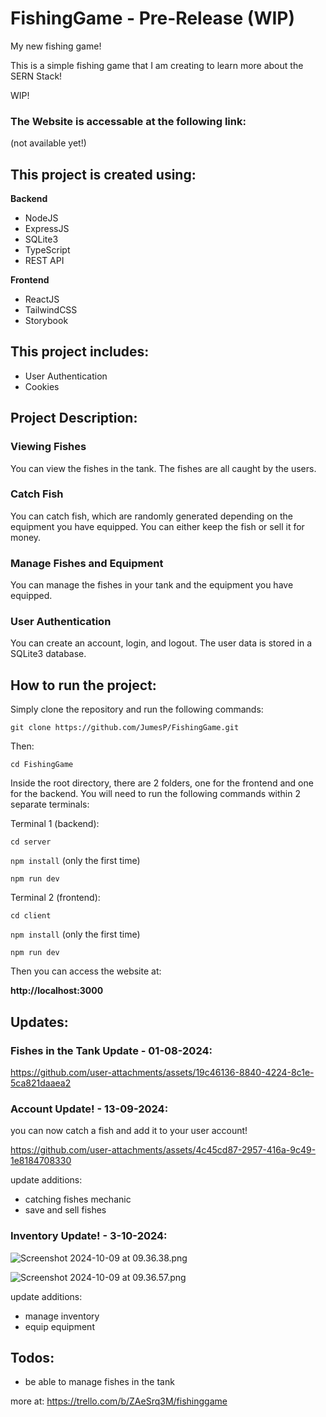 # FishingGame - Pre-Release (WIP)
My new fishing game!

This is a simple fishing game that I am creating to learn more about the SERN Stack!

WIP!

### The Website is accessable at the following link:
(not available yet!)


## This project is created using:
**Backend**
- NodeJS
- ExpressJS
- SQLite3
- TypeScript
- REST API

**Frontend**
- ReactJS
- TailwindCSS
- Storybook

## This project includes:
- User Authentication
- Cookies

## Project Description:

### Viewing Fishes
You can view the fishes in the tank. The fishes are all caught by the users.

### Catch Fish
You can catch fish, which are randomly generated depending on the equipment you have equipped. You can either keep the fish or sell it for money.

### Manage Fishes and Equipment
You can manage the fishes in your tank and the equipment you have equipped.

### User Authentication
You can create an account, login, and logout. The user data is stored in a SQLite3 database.

## How to run the project:

Simply clone the repository and run the following commands:

```git clone https://github.com/JumesP/FishingGame.git```

Then:

```cd FishingGame```

Inside the root directory, there are 2 folders, one for the frontend and one for the backend. You will need to run the following commands within 2 separate terminals:

Terminal 1 (backend):

```cd server```

```npm install``` (only the first time)

```npm run dev```

Terminal 2 (frontend):

```cd client```

```npm install``` (only the first time)

```npm run dev```

Then you can access the website at:

**http://localhost:3000**

## Updates:



### Fishes in the Tank Update - 01-08-2024:
https://github.com/user-attachments/assets/19c46136-8840-4224-8c1e-5ca821daaea2


### Account Update! - 13-09-2024:
you can now catch a fish and add it to your user account!

https://github.com/user-attachments/assets/4c45cd87-2957-416a-9c49-1e8184708330

update additions:
- catching fishes mechanic
- save and sell fishes

### Inventory Update! - 3-10-2024:

![Screenshot 2024-10-09 at 09.36.38.png](../../../../var/folders/jc/r12s6r2x64n7b_pmpzw43h0c0000gn/T/TemporaryItems/NSIRD_screencaptureui_dEiu3W/Screenshot%202024-10-09%20at%2009.36.38.png)

![Screenshot 2024-10-09 at 09.36.57.png](../../../../var/folders/jc/r12s6r2x64n7b_pmpzw43h0c0000gn/T/TemporaryItems/NSIRD_screencaptureui_ANFU8J/Screenshot%202024-10-09%20at%2009.36.57.png)

update additions:
- manage inventory
- equip equipment

## Todos:

- be able to manage fishes in the tank

more at: https://trello.com/b/ZAeSrq3M/fishinggame